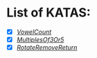 # List of KATAS:

- [x] [_VowelCount_](https://www.codewars.com/kata/54ff3102c1bad923760001f3)
- [x] [_MultiplesOf3Or5_](https://www.codewars.com/kata/514b92a657cdc65150000006)
- [x] [_RotateRemoveReturn_](https://www.codewars.com/kata/57dab71714e53f4bc9000310)

